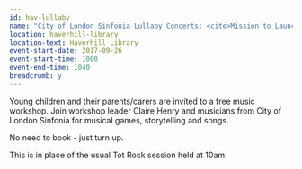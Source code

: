 ```yaml
---
id: hav-lullaby
name: "City of London Sinfonia Lullaby Concerts: <cite>Mission to Launch</cite> - 10am session"
location: haverhill-library
location-text: Haverhill Library
event-start-date: 2017-09-26
event-start-time: 1000
event-end-time: 1040
breadcrumb: y
---
```


Young children and their parents/carers are invited to a free music workshop. Join workshop leader Claire Henry and musicians from City of London Sinfonia for musical games, storytelling and songs.

No need to book - just turn up.

This is in place of the usual Tot Rock session held at 10am.
